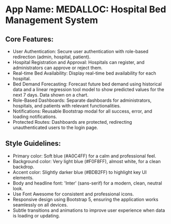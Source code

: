 # **App Name**: MEDALLOC: Hospital Bed Management System

## Core Features:

- User Authentication: Secure user authentication with role-based redirection (admin, hospital, patient).
- Hospital Registration and Approval: Hospitals can register, and administrators can approve or reject them.
- Real-time Bed Availability: Display real-time bed availability for each hospital.
- Bed Demand Forecasting: Forecast future bed demand using historical data and a linear regression tool model to show predicted values for the next 7 days. Data shown on a chart.
- Role-Based Dashboards: Separate dashboards for administrators, hospitals, and patients with relevant functionalities.
- Notifications: Reusable Bootstrap modal for all success, error, and loading notifications.
- Protected Routes: Dashboards are protected, redirecting unauthenticated users to the login page.

## Style Guidelines:

- Primary color: Soft blue (#A0C4FF) for a calm and professional feel.
- Background color: Very light blue (#F0F8FF), almost white, for a clean backdrop.
- Accent color: Slightly darker blue (#BDB2FF) to highlight key UI elements.
- Body and headline font: 'Inter' (sans-serif) for a modern, clean, neutral look.
- Use Font Awesome for consistent and professional icons.
- Responsive design using Bootstrap 5, ensuring the application works seamlessly on all devices.
- Subtle transitions and animations to improve user experience when data is loading or updating.